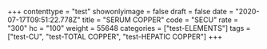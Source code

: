 +++
contenttype = "test"
showonlyimage = false
draft = false
date = "2020-07-17T09:51:22.778Z"
title = "SERUM COPPER"
code = "SECU"
rate = "300"
hc = "100"
weight = 55648
categories = ["test-ELEMENTS"]
tags = ["test-CU", "test-TOTAL COPPER", "test-HEPATIC COPPER"]
+++

